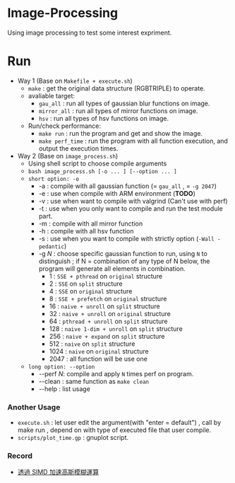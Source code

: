 # Image-Processing
Using image processing to test some interest expriment.

# Run
- Way 1 (Base on `Makefile + execute.sh`)
  - `make` : get the original data structure (RGBTRIPLE) to operate.
  - avaliable target:
     - `gau_all` : run all types of gaussian blur functions on image.
     - `mirror_all` : run all types of mirror functions on image.
     - `hsv` : run all types of hsv functions on image.
  - Run/check performance:
     - `make run` : run the program and get and show the image.
     - `make perf_time` : run the program with all function execution, and output the execution times.
- Way 2 (Base on `image_process.sh`)
  - Using shell script to choose compile arguments
  - `bash image_process.sh [-o ... ] [--option ... ]`
  - `short option: -o`
    - -a : compile with all gaussian function (= `gau_all` , = `-g 2047`)
    - -e : use when compile with ARM environment (**TODO**)
    - -v : use when want to compile with valgrind (Can't use with perf)
    - -t : use when you only want to compile and run the test module part.
    - -m : compile with all mirror function
    - -h : compile with all hsv function
    - -s : use when you want to compile with strictly option (`-Wall -pedantic`)
    - -g *N* : choose specific gaussian function to run, using `N` to distinguish
    ; if N = combination of any type of N below, the program will generate all elements in combination.
      - 1 : `SSE + pthread` on `original` structure
      - 2 : `SSE` on `split` structure
      - 4 : `SSE` on `original` structure
      - 8 : `SSE + prefetch` on `original` structure
      - 16 : `naive + unroll` on `split` structure
      - 32 : `naive + unroll` on `original` structure
      - 64 : `pthread + unroll` on `split` structure
      - 128 : `naive 1-dim + unroll` on `split` structure
      - 256 : `naive + expand` on `split` structure
      - 512 : `naive` on `split` structure
      - 1024 : `naive` on `original` structure
      - 2047 : all function will be use one
  - `long option: --option`
    - --perf *N*: compile and apply `N` times perf on program.
    - --clean : same function as `make clean`
    - --help : list usage

### Another Usage
- `execute.sh` : let user edit the argument(with "enter = default") , call by make run , depend on with type of executed file that user compile.
- `scripts/plot_time.gp` : gnuplot script.

### Record
- [透過 SIMD 加速高斯模糊運算](https://hackmd.io/s/BJOTYoHge)
